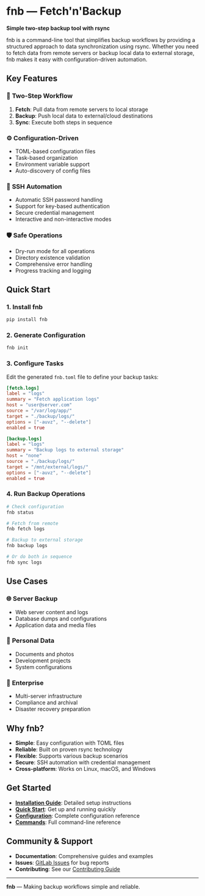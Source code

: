 # fnb — Fetch'n'Backup

**Simple two-step backup tool with rsync**

fnb is a command-line tool that simplifies backup workflows by providing a structured approach to data synchronization using rsync. Whether you need to fetch data from remote servers or backup local data to external storage, fnb makes it easy with configuration-driven automation.

## Key Features

### 🔄 **Two-Step Workflow**
1. **Fetch**: Pull data from remote servers to local storage
2. **Backup**: Push local data to external/cloud destinations
3. **Sync**: Execute both steps in sequence

### ⚙️ **Configuration-Driven**
- TOML-based configuration files
- Task-based organization
- Environment variable support
- Auto-discovery of config files

### 🔐 **SSH Automation**
- Automatic SSH password handling
- Support for key-based authentication
- Secure credential management
- Interactive and non-interactive modes

### 🛡️ **Safe Operations**
- Dry-run mode for all operations
- Directory existence validation
- Comprehensive error handling
- Progress tracking and logging

## Quick Start

### 1. Install fnb

```bash
pip install fnb
```

### 2. Generate Configuration

```bash
fnb init
```

### 3. Configure Tasks

Edit the generated `fnb.toml` file to define your backup tasks:

```toml
[fetch.logs]
label = "logs"
summary = "Fetch application logs"
host = "user@server.com"
source = "/var/log/app/"
target = "./backup/logs/"
options = ["-auvz", "--delete"]
enabled = true

[backup.logs]
label = "logs"
summary = "Backup logs to external storage"
host = "none"
source = "./backup/logs/"
target = "/mnt/external/logs/"
options = ["-auvz", "--delete"]
enabled = true
```

### 4. Run Backup Operations

```bash
# Check configuration
fnb status

# Fetch from remote
fnb fetch logs

# Backup to external storage
fnb backup logs

# Or do both in sequence
fnb sync logs
```

## Use Cases

### 🌐 **Server Backup**
- Web server content and logs
- Database dumps and configurations
- Application data and media files

### 💼 **Personal Data**
- Documents and photos
- Development projects
- System configurations

### 🏢 **Enterprise**
- Multi-server infrastructure
- Compliance and archival
- Disaster recovery preparation

## Why fnb?

- **Simple**: Easy configuration with TOML files
- **Reliable**: Built on proven rsync technology
- **Flexible**: Supports various backup scenarios
- **Secure**: SSH automation with credential management
- **Cross-platform**: Works on Linux, macOS, and Windows

## Get Started

- **[Installation Guide](installation.md)**: Detailed setup instructions
- **[Quick Start](usage/quickstart.md)**: Get up and running quickly
- **[Configuration](usage/configuration.md)**: Complete configuration reference
- **[Commands](usage/commands.md)**: Full command-line reference

## Community & Support

- **Documentation**: Comprehensive guides and examples
- **Issues**: [GitLab Issues](https://gitlab.com/qumasan/fnb/-/issues) for bug reports
- **Contributing**: See our [Contributing Guide](development/contributing.md)

---

**fnb** — Making backup workflows simple and reliable.

